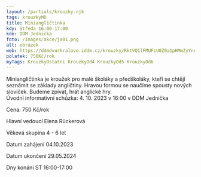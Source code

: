```yaml
---
layout: /partials/krouzky.njk
tags: krouzkyMD
title: Miniangličtinka
kdy: Středa 16:00-17:00
kde: DDM Jednička
foto: /images/akce/ja01.png
alt: obrázek
web: https://ddmdvurkralove.iddm.cz/krouzky/RktVQ1lFMUFLU0Z0a1pHMmZyYndGSEg0MGIwMTlwUmM5WWQ5NUtFNmtOTT0=
polatek: 750Kč/rok
myTags: KrouzkyOstatni KrouzkyOd4 KrouzkyOd5 KrouzkyOd6
---
```



Miniangličtinka je kroužek pro malé školáky a předškoláky, kteří se chtějí seznámit se základy angličtiny. Hravou formou se naučíme spousty nových slovíček. Budeme zpívat, hrát anglické hry.\
Úvodní informativní schůzka: 4. 10. 2023 v 16:00 v DDM Jednička

Cena: 750 Kč/rok

Hlavní vedoucí Elena Rückerová

Věková skupina 4 - 6 let

Datum zahájení 04.10.2023

Datum ukončení 29.05.2024

Dny konání ST 16:00-17:00